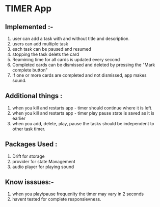 # TIMER App


Implemented :- 
-----------------------------------------------------------------------------------------
1. user can add a task with and without title and description.
2. users can add multiple task
3. each task can be paused and resumed
4. stopping the task delets the card
5. Reamining time for all cards is updated every second
6. Completed cards can be dismissed and deleted by pressing the "Mark complete button"
7. If one or more cards are completed and not dismissed, app makes sound.


Additional things :
-----------------------------------------------------------------------------------------

1. when you kill and restarts app - timer should continue where it is left.
2. when you kill and restarts app - timer play pause state is saved as it is earlier
3. when you add, delete, play, pause the tasks should be independent to other task timer.


Packages Used :
-----------------------------------------------------------------------------------------
1) Drift for storage
2) provider for state Management
3) audio player for playing sound

Know isssues:-
------------------------------------------------------------------------------------------
1) when you play/pause frequenlty the timer may vary in 2 seconds
2) havent tested for complete responsievness.





